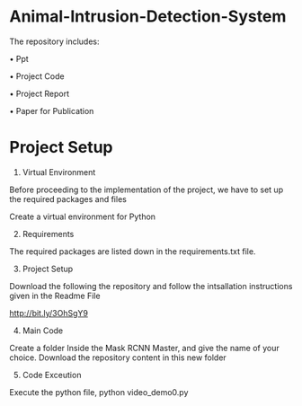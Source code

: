 # Animal-Intrusion-Detection-System

The repository includes:

•	Ppt

•	Project Code

•	Project Report

•	Paper for Publication

# Project Setup

1. Virtual Environment

Before proceeding to the implementation of the project, we have to set up the required packages and files

Create a virtual environment for Python

2. Requirements

The required packages are listed down in the requirements.txt file.

3. Project Setup

Download the following the repository and follow the intsallation instructions given in the Readme File

http://bit.ly/3OhSgY9

4. Main Code

Create a folder Inside the Mask RCNN Master, and give the name of your choice. Download the repository content in this new folder

5. Code Exceution

Execute the python file, python video_demo0.py
